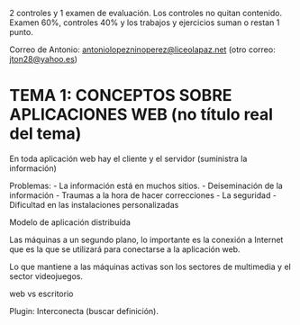 2 controles y 1 examen de evaluación. Los controles no quitan contenido. Examen 60%, controles 40% y los trabajos y ejercicios suman o restan 1 punto.

Correo de Antonio: antoniolopezninoperez@liceolapaz.net (otro correo: jton28@yahoo.es)

# TEMA 1: CONCEPTOS SOBRE APLICACIONES WEB (no título real del tema)

En toda aplicación web hay el cliente y el servidor (suministra la información)

Problemas: 
    - La información está en muchos sitios.
    - Deiseminación de la información
    - Traumas a la hora de hacer correcciones
    - La seguridad
    - Dificultad en las instalaciones personalizadas

Modelo de aplicación distribuída

Las máquinas a un segundo plano, lo importante es la conexión a Internet que es la que se utilizará para conectarse a la aplicación web.

Lo que mantiene a las máquinas activas son los sectores de multimedia y el sector videojuegos.

web vs escritorio

Plugin: Interconecta (buscar definición).